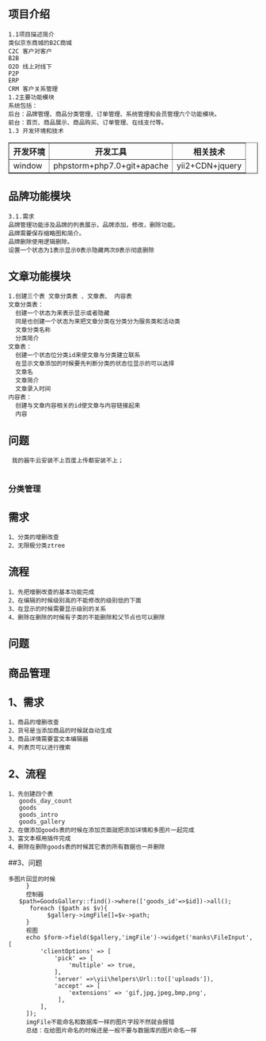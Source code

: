 
## 项目介绍
```
1.1项目描述简介
类似京东商城的B2C商城
C2C 客户对客户
B2B  
O2O 线上对线下
P2P 
ERP 
CRM 客户关系管理
1.2主要功能模块
系统包括：
后台：品牌管理、商品分类管理、订单管理、系统管理和会员管理六个功能模块。
前台：首页、商品展示、商品购买、订单管理、在线支付等。
1.3 开发环境和技术

```

<table border=1px>
<tr><th>开发环境</th><th>开发工具</th><th>相关技术</th></tr>
<tr><td>window</td><td>phpstorm+php7.0+git+apache</td><td>yii2+CDN+jquery</td></tr>
</table>

##  品牌功能模块
```
3.1.需求
品牌管理功能涉及品牌的列表展示，品牌添加，修改，删除功能。
品牌需要保存缩略图和简介。
品牌删除使用逻辑删除。
设置一个状态为1表示显示0表示隐藏两次0表示彻底删除

```
## 文章功能模块
```
1.创建三个表 文章分类表 、文章表、 内容表
文章分类表：
  创建一个状态为来表示显示或者隐藏
  同是也创建一个状态为来把文章分类在分类分为服务类和活动类
  文章分类名称
  分类简介
文章表：
  创建一个状态位分类id来使文章与分类建立联系
  在显示文章添加的时候要先判断分类的状态位显示的可以选择
  文章名
  文章简介
  文章录入时间
内容表：
  创建与文章内容相关的id使文章与内容链接起来
  内容

```
## 问题
```
 我的器牛云安装不上百度上传都安装不上；
 
```
### 分类管理


## 需求
```
1、分类的增删改查
2、无限极分类ztree

```
## 流程
```angular2html
1、先把增删改查的基本功能完成
2、在编辑的时候级别高的不能修改的级别低的下面
3、在显示的时候需要显示级别的关系
4、删除在删除的时候有子类的不能删除和父节点也可以删除
```
## 问题

## 商品管理
## 1、需求
```angular2html
1、商品的增删改查
2、货号是当添加商品的时候就自动生成
3、商品详情需要富文本编辑器
4、列表页可以进行搜索
```
## 2、流程
```
1、先创建四个表
   goods_day_count
   goods
   goods_intro
   goods_gallery
2、在做添加goods表的时候在添加页面就把添加详情和多图片一起完成
3、富文本框用插件完成
4、删除在删除goods表的时候其它表的所有数据也一并删除   
```
##3、问题
```angular2html
多图片回显的时候
     }
     控制器
   $path=GoodsGallery::find()->where(['goods_id'=>$id])->all();
      foreach ($path as $v){
           $gallery->imgFile[]=$v->path;
     }
     视图
     echo $form->field($gallery,'imgFile')->widget('manks\FileInput', [
         'clientOptions' => [
             'pick' => [
                 'multiple' => true,
             ],
             'server' =>\yii\helpers\Url::to(['uploads']),
             'accept' => [
                 'extensions' => 'gif,jpg,jpeg,bmp,png',
              ],
         ],
     ]);
     imgFile不能命名和数据库一样的图片字段不然就会报错
     总结：在给图片命名的时候还是一般不要与数据库的图片命名一样
```
